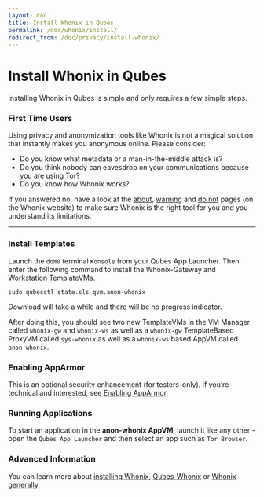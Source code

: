 ```yaml
---
layout: doc
title: Install Whonix in Qubes
permalink: /doc/whonix/install/
redirect_from: /doc/privacy/install-whonix/
---
```



Install Whonix in Qubes
=======================

Installing Whonix in Qubes is simple and only requires a few simple steps.

### First Time Users

Using privacy and anonymization tools like Whonix is not a magical solution that instantly makes you anonymous online. Please consider:

* Do you know what metadata or a man-in-the-middle attack is?
* Do you think nobody can eavesdrop on your communications because you are using Tor?
* Do you know how Whonix works?

If you answered no, have a look at the [about](https://www.whonix.org/wiki/About), [warning](https://www.whonix.org/wiki/Warning) and [do not](https://www.whonix.org/wiki/DoNot) pages (on the Whonix website) to make sure Whonix is the right tool for you and you understand its limitations.

---

### Install Templates

Launch the `dom0` terminal `Konsole` from your Qubes App Launcher. Then enter the following command to install the Whonix-Gateway and Workstation TemplateVMs.

~~~
sudo qubesctl state.sls qvm.anon-whonix
~~~

Download will take a while and there will be no progress indicator.

After doing this, you should see two new TemplateVMs in the VM Manager called `whonix-gw` and `whonix-ws` as well as a `whonix-gw` TemplateBased ProxyVM called `sys-whonix` as well as a `whonix-ws` based AppVM called `anon-whonix`.

### Enabling AppArmor

This is an optional security enhancement (for testers-only). If you’re technical and interested, see [Enabling AppArmor](/doc/privacy/customizing-whonix/).

### Running Applications

To start an application in the **anon-whonix AppVM**, launch it like any other - open the `Qubes App Launcher` and then select an app such as `Tor Browser`.

### Advanced Information

You can learn more about [installing Whonix](https://www.whonix.org/wiki/Qubes/Install), [Qubes-Whonix](https://www.whonix.org/wiki/Qubes) or [Whonix generally](https://www.whonix.org).
